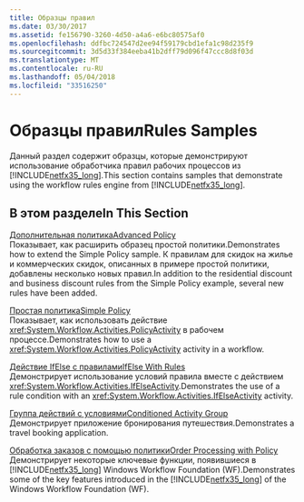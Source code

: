 ```yaml
---
title: Образцы правил
ms.date: 03/30/2017
ms.assetid: fe156790-3260-4d50-a4a6-e6bc80575af0
ms.openlocfilehash: ddfbc724547d2ee94f59179cbd1efa1c98d235f9
ms.sourcegitcommit: 3d5d33f384eeba41b2dff79d096f47ccc8d8f03d
ms.translationtype: MT
ms.contentlocale: ru-RU
ms.lasthandoff: 05/04/2018
ms.locfileid: "33516250"
---
```

# <a name="rules-samples"></a><span data-ttu-id="1fe6f-102">Образцы правил</span><span class="sxs-lookup"><span data-stu-id="1fe6f-102">Rules Samples</span></span>
<span data-ttu-id="1fe6f-103">Данный раздел содержит образцы, которые демонстрируют использование обработчика правил рабочих процессов из [!INCLUDE[netfx35_long](../../../../includes/netfx35-long-md.md)].</span><span class="sxs-lookup"><span data-stu-id="1fe6f-103">This section contains samples that demonstrate using the workflow rules engine from [!INCLUDE[netfx35_long](../../../../includes/netfx35-long-md.md)].</span></span>  
  
## <a name="in-this-section"></a><span data-ttu-id="1fe6f-104">В этом разделе</span><span class="sxs-lookup"><span data-stu-id="1fe6f-104">In This Section</span></span>  
 [<span data-ttu-id="1fe6f-105">Дополнительная политика</span><span class="sxs-lookup"><span data-stu-id="1fe6f-105">Advanced Policy</span></span>](../../../../docs/framework/windows-workflow-foundation/samples/advanced-policy.md)  
 <span data-ttu-id="1fe6f-106">Показывает, как расширить образец простой политики.</span><span class="sxs-lookup"><span data-stu-id="1fe6f-106">Demonstrates how to extend the Simple Policy sample.</span></span> <span data-ttu-id="1fe6f-107">К правилам для скидок на жилье и коммерческих скидок, описанных в примере простой политики, добавлены несколько новых правил.</span><span class="sxs-lookup"><span data-stu-id="1fe6f-107">In addition to the residential discount and business discount rules from the Simple Policy example, several new rules have been added.</span></span>  
  
 [<span data-ttu-id="1fe6f-108">Простая политика</span><span class="sxs-lookup"><span data-stu-id="1fe6f-108">Simple Policy</span></span>](../../../../docs/framework/windows-workflow-foundation/samples/simple-policy.md)  
 <span data-ttu-id="1fe6f-109">Показывает, как использовать действие <xref:System.Workflow.Activities.PolicyActivity> в рабочем процессе.</span><span class="sxs-lookup"><span data-stu-id="1fe6f-109">Demonstrates how to use a <xref:System.Workflow.Activities.PolicyActivity> activity in a workflow.</span></span>  
  
 [<span data-ttu-id="1fe6f-110">Действие IfElse с правилами</span><span class="sxs-lookup"><span data-stu-id="1fe6f-110">IfElse With Rules</span></span>](../../../../docs/framework/windows-workflow-foundation/samples/ifelse-with-rules.md)  
 <span data-ttu-id="1fe6f-111">Демонстрирует использование условий правила вместе с действием <xref:System.Workflow.Activities.IfElseActivity>.</span><span class="sxs-lookup"><span data-stu-id="1fe6f-111">Demonstrates the use of a rule condition with an <xref:System.Workflow.Activities.IfElseActivity> activity.</span></span>  
  
 [<span data-ttu-id="1fe6f-112">Группа действий с условиями</span><span class="sxs-lookup"><span data-stu-id="1fe6f-112">Conditioned Activity Group</span></span>](../../../../docs/framework/windows-workflow-foundation/samples/conditioned-activity-group.md)  
 <span data-ttu-id="1fe6f-113">Демонстрирует приложение бронирования путешествия.</span><span class="sxs-lookup"><span data-stu-id="1fe6f-113">Demonstrates a travel booking application.</span></span>  
  
 [<span data-ttu-id="1fe6f-114">Обработка заказов с помощью политики</span><span class="sxs-lookup"><span data-stu-id="1fe6f-114">Order Processing with Policy</span></span>](../../../../docs/framework/windows-workflow-foundation/samples/order-processing-with-policy.md)  
 <span data-ttu-id="1fe6f-115">Демонстрирует некоторые ключевые функции, появившиеся в [!INCLUDE[netfx35_long](../../../../includes/netfx35-long-md.md)] Windows Workflow Foundation (WF).</span><span class="sxs-lookup"><span data-stu-id="1fe6f-115">Demonstrates some of the key features introduced in the [!INCLUDE[netfx35_long](../../../../includes/netfx35-long-md.md)] of the Windows Workflow Foundation (WF).</span></span>
